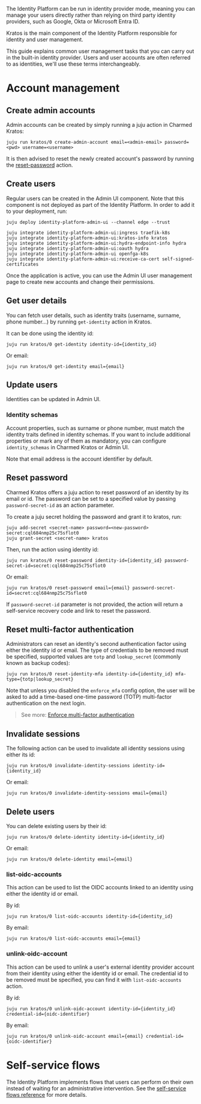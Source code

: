 The Identity Platform can be run in identity provider mode, meaning you can manage your users directly
rather than relying on third party identity providers, such as Google, Okta or Microsoft Entra ID.

Kratos is the main component of the Identity Platform responsible for identity and user management.

This guide explains common user management tasks that you can carry out in the built-in identity provider.
Users and user accounts are often referred to as identities, we'll use these terms interchangeably.

# Account management

## Create admin accounts

Admin accounts can be created by simply running a juju action in Charmed Kratos:

```
juju run kratos/0 create-admin-account email=<admin-email> password=<pwd> username=<username>
```

It is then advised to reset the newly created account's password by running the [reset-password](#reset-password) action.

## Create users

Regular users can be created in the Admin UI component. Note that this component is not deployed as part of the Identity Platform.
In order to add it to your deployment, run:
```
juju deploy identity-platform-admin-ui --channel edge --trust

juju integrate identity-platform-admin-ui:ingress traefik-k8s
juju integrate identity-platform-admin-ui:kratos-info kratos
juju integrate identity-platform-admin-ui:hydra-endpoint-info hydra
juju integrate identity-platform-admin-ui:oauth hydra
juju integrate identity-platform-admin-ui openfga-k8s
juju integrate identity-platform-admin-ui:receive-ca-cert self-signed-certificates
```

Once the application is active, you can use the Admin UI user management page to create new accounts and change their permissions.

## Get user details

You can fetch user details, such as identity traits (username, surname, phone number...) by running `get-identity` action in Kratos.

It can be done using the identity id:

```
juju run kratos/0 get-identity identity-id={identity_id}
```

Or email:

```
juju run kratos/0 get-identity email={email}
```

## Update users

Identities can be updated in Admin UI.

### Identity schemas

Account properties, such as surname or phone number, must match the identity traits defined in identity schemas.
If you want to include additional properties or mark any of them as mandatory, you can configure `identity_schemas`
in Charmed Kratos or Admin UI.

Note that email address is the account identifier by default.

## Reset password

Charmed Kratos offers a juju action to reset password of an identity by its email or id.
The password can be set to a specified value by passing `password-secret-id` as an action parameter.

To create a juju secret holding the password and grant it to kratos, run:

```shell
juju add-secret <secret-name> password=<new-password>
secret:cql684nmp25c75sflot0
juju grant-secret <secret-name> kratos
```

Then, run the action using identity id:

```shell
juju run kratos/0 reset-password identity-id={identity_id} password-secret-id=secret:cql684nmp25c75sflot0
```

Or email:

```shell
juju run kratos/0 reset-password email={email} password-secret-id=secret:cql684nmp25c75sflot0
```

If `password-secret-id` parameter is not provided, the action will return a self-service recovery code and link
to reset the password.

## Reset multi-factor authentication

Administrators can reset an identity's second authentication factor using either the identity id or email.
The type of credentials to be removed must be specified, supported values are `totp` and `lookup_secret` (commonly known as backup codes):

```
juju run kratos/0 reset-identity-mfa identity-id={identity_id} mfa-type={totp|lookup_secret}
```

Note that unless you disabled the `enforce_mfa` config option, the user will be asked
to add a time-based one-time password (TOTP) multi-factor authentication on the next login.

> See more: [Enforce multi-factor authentication](/t/15548)

## Invalidate sessions

The following action can be used to invalidate all identity sessions using either its id:

```
juju run kratos/0 invalidate-identity-sessions identity-id={identity_id}
```

Or email:

```
juju run kratos/0 invalidate-identity-sessions email={email}
```

## Delete users

You can delete existing users by their id:

```
juju run kratos/0 delete-identity identity-id={identity_id}
```

Or email:

```
juju run kratos/0 delete-identity email={email}
```

### list-oidc-accounts

This action can be used to list the OIDC accounts linked to an identity using either the identity id or email.

By id:

```shell
juju run kratos/0 list-oidc-accounts identity-id={identity_id}
```

By email:

```shell
juju run kratos/0 list-oidc-accounts email={email}
```

### unlink-oidc-account

This action can be used to unlink a user's external identity provider account from their identity
using either the identity id or email.
The credential id to be removed must be specified, you can find it with `list-oidc-accounts` action.

By id:

```shell
juju run kratos/0 unlink-oidc-account identity-id={identity_id} credential-id={oidc-identifier}
```

By email:

```shell
juju run kratos/0 unlink-oidc-account email={email} credential-id={oidc-identifier}
```

# Self-service flows
The Identity Platform implements flows that users can perform on their own instead of waiting for an administrative intervention.
See the [self-service flows reference](/t/15549) for more details.
